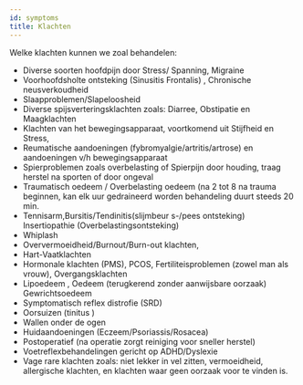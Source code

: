 ```yaml
---
id: symptoms
title: Klachten
---
```

Welke klachten kunnen we zoal behandelen:
- Diverse soorten hoofdpijn door Stress/ Spanning, Migraine
- Voorhoofdsholte ontsteking (Sinusitis Frontalis) , Chronische neusverkoudheid
- Slaapproblemen/Slapeloosheid
- Diverse spijsverteringsklachten zoals: Diarree, Obstipatie en Maagklachten
- Klachten van het bewegingsapparaat, voortkomend uit Stijfheid en Stress,
- Reumatische aandoeningen (fybromyalgie/artritis/artrose) en aandoeningen v/h bewegingsapparaat
- Spierproblemen zoals overbelasting of Spierpijn door houding, traag herstel na sporten of door ongeval
- Traumatisch oedeem / Overbelasting oedeem (na 2 tot 8 na trauma beginnen, kan elk uur gedraineerd worden behandeling duurt steeds 20 min.
- Tennisarm,Bursitis/Tendinitis(slijmbeur s-/pees ontsteking) Insertiopathie (Overbelastingsontsteking)
- Whiplash
- Oververmoeidheid/Burnout/Burn-out klachten,
- Hart-Vaatklachten
- Hormonale klachten (PMS), PCOS, Fertiliteisproblemen (zowel man als vrouw), Overgangsklachten
- Lipoedeem , Oedeem (terugkerend zonder aanwijsbare oorzaak) Gewrichtsoedeem
- Symptomatisch reflex distrofie (SRD)
- Oorsuizen (tinitus )
- Wallen onder de ogen
- Huidaandoeningen (Eczeem/Psoriassis/Rosacea)
- Postoperatief (na operatie zorgt reiniging voor sneller herstel)
- Voetreflexbehandelingen gericht op ADHD/Dyslexie
- Vage rare klachten zoals: niet lekker in vel zitten, vermoeidheid, allergische klachten, en klachten waar geen oorzaak voor te vinden is.